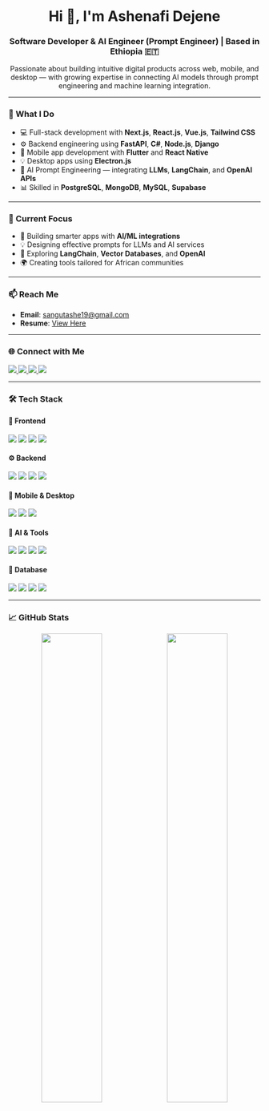 <h1 align="center">Hi 👋, I'm Ashenafi Dejene</h1>
<h3 align="center">Software Developer & AI Engineer (Prompt Engineer) | Based in Ethiopia 🇪🇹</h3>

<p align="center">
  Passionate about building intuitive digital products across web, mobile, and desktop — with growing expertise in connecting AI models through prompt engineering and machine learning integration.
</p>

---

### 🧠 What I Do

- 💻 Full-stack development with **Next.js**, **React.js**, **Vue.js**, **Tailwind CSS**
- ⚙️ Backend engineering using **FastAPI**, **C#**, **Node.js**, **Django**
- 📱 Mobile app development with **Flutter** and **React Native**
- 💡 Desktop apps using **Electron.js**
- 🤖 AI Prompt Engineering — integrating **LLMs**, **LangChain**, and **OpenAI APIs**
- 📊 Skilled in **PostgreSQL**, **MongoDB**, **MySQL**, **Supabase**

---

### 🚀 Current Focus

- 🧠 Building smarter apps with **AI/ML integrations**
- 💡 Designing effective prompts for LLMs and AI services
- 🔬 Exploring **LangChain**, **Vector Databases**, and **OpenAI**
- 🌍 Creating tools tailored for African communities

---

### 📫 Reach Me

- **Email**: sangutashe19@gmail.com  
- **Resume**: [View Here](https://drive.google.com/file/d/1BbMDwp6AoZD2XINryq5E2IxXRspmyNyh/view?usp=sharing)

---

### 🌐 Connect with Me

<p align="left">
  <a href="https://linkedin.com/in/ashenafi-dejene-9b89b2257" target="_blank">
    <img src="https://img.shields.io/badge/LinkedIn-0A66C2?style=for-the-badge&logo=linkedin&logoColor=white" />
  </a>
  <a href="https://twitter.com/ashudejeu1331" target="_blank">
    <img src="https://img.shields.io/badge/Twitter-1DA1F2?style=for-the-badge&logo=twitter&logoColor=white" />
  </a>
  <a href="https://codepen.io/ashenafi-dejene" target="_blank">
    <img src="https://img.shields.io/badge/CodePen-000000?style=for-the-badge&logo=codepen&logoColor=white" />
  </a>
  <a href="https://discord.gg/ashenafi0369" target="_blank">
    <img src="https://img.shields.io/badge/Discord-5865F2?style=for-the-badge&logo=discord&logoColor=white" />
  </a>
</p>

---

### 🛠️ Tech Stack

#### 🚀 Frontend  
<p>
  <img src="https://img.shields.io/badge/Next.js-000?style=flat&logo=next.js&logoColor=white" />
  <img src="https://img.shields.io/badge/React-20232A?style=flat&logo=react&logoColor=61DAFB" />
  <img src="https://img.shields.io/badge/Vue.js-35495E?style=flat&logo=vue.js&logoColor=4FC08D" />
  <img src="https://img.shields.io/badge/TailwindCSS-38B2AC?style=flat&logo=tailwind-css&logoColor=white" />
</p>

#### ⚙️ Backend  
<p>
  <img src="https://img.shields.io/badge/FastAPI-005571?style=flat&logo=fastapi" />
  <img src="https://img.shields.io/badge/C%23-239120?style=flat&logo=c-sharp&logoColor=white" />
  <img src="https://img.shields.io/badge/Node.js-339933?style=flat&logo=node.js&logoColor=white" />
  <img src="https://img.shields.io/badge/Django-092E20?style=flat&logo=django&logoColor=white" />
</p>

#### 📱 Mobile & Desktop  
<p>
  <img src="https://img.shields.io/badge/Flutter-02569B?style=flat&logo=flutter&logoColor=white" />
  <img src="https://img.shields.io/badge/React_Native-20232A?style=flat&logo=react&logoColor=61DAFB" />
  <img src="https://img.shields.io/badge/Electron-191970?style=flat&logo=electron&logoColor=white" />
</p>

#### 🤖 AI & Tools  
<p>
  <img src="https://img.shields.io/badge/Python-3776AB?style=flat&logo=python&logoColor=white" />
  <img src="https://img.shields.io/badge/OpenAI-412991?style=flat&logo=openai&logoColor=white" />
  <img src="https://img.shields.io/badge/LangChain-000000?style=flat&logo=openai&logoColor=white" />
  <img src="https://img.shields.io/badge/Docker-2496ED?style=flat&logo=docker&logoColor=white" />
</p>

#### 🧩 Database  
<p>
  <img src="https://img.shields.io/badge/PostgreSQL-4169E1?style=flat&logo=postgresql&logoColor=white" />
  <img src="https://img.shields.io/badge/MongoDB-4EA94B?style=flat&logo=mongodb&logoColor=white" />
  <img src="https://img.shields.io/badge/MySQL-00758F?style=flat&logo=mysql&logoColor=white" />
  <img src="https://img.shields.io/badge/Supabase-3ECF8E?style=flat&logo=supabase&logoColor=white" />
</p>

---

### 📈 GitHub Stats

<p align="center">
  <img src="https://github-readme-stats.vercel.app/api?username=ashenafidejene&show_icons=true&theme=radical" width="49%" />
  <img src="https://github-readme-stats.vercel.app/api/top-langs/?username=ashenafidejene&layout=compact&theme=radical" width="49%" />
</p>
